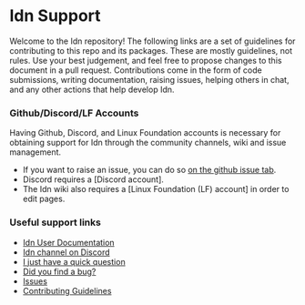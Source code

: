 # Idn Support

Welcome to the Idn repository! The following links are a set of guidelines for contributing to this repo and its packages. These are mostly guidelines, not rules. Use your best judgement, and feel free to propose changes to this document in a pull request. Contributions come in the form of code submissions, writing documentation, raising issues, helping others in chat, and any other actions that help develop Idn.

### Github/Discord/LF Accounts

Having Github, Discord, and Linux Foundation accounts is necessary for obtaining support for Idn through the community channels, wiki and issue management.  
* If you want to raise an issue, you can do so [on the github issue tab](https://github.com/idnecology/idn/issues).   
* Discord requires a [Discord account].
* The Idn wiki also requires a [Linux Foundation (LF) account] in order to edit pages.

### Useful support links

* [Idn User Documentation]
* [Idn channel on Discord]
* [I just have a quick question](https://wiki.idnecology.org/display/BESU/I+just+have+a+quick+question)
* [Did you find a bug?](https://wiki.idnecology.org/display/BESU/Reporting+Bugs)
* [Issues](https://wiki.idnecology.org/display/BESU/Issues)
* [Contributing Guidelines]


[Idn User Documentation]: https://idn.idnecology.org
[Idn channel on Discord]: https://discord.com/invite/idnecology
[Contributing Guidelines]: CONTRIBUTING.md
